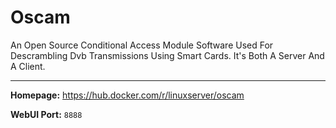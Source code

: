 # Oscam

An Open Source Conditional Access Module Software Used For Descrambling Dvb Transmissions Using Smart Cards. It's Both A Server And A Client.

---

**Homepage:** https://hub.docker.com/r/linuxserver/oscam

**WebUI Port:** `8888`